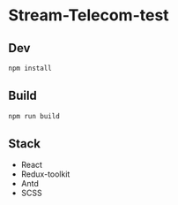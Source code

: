 # Stream-Telecom-test

## Dev

```bash
npm install
```

## Build

```bash
npm run build
```

## Stack
* React
* Redux-toolkit
* Antd
* SCSS